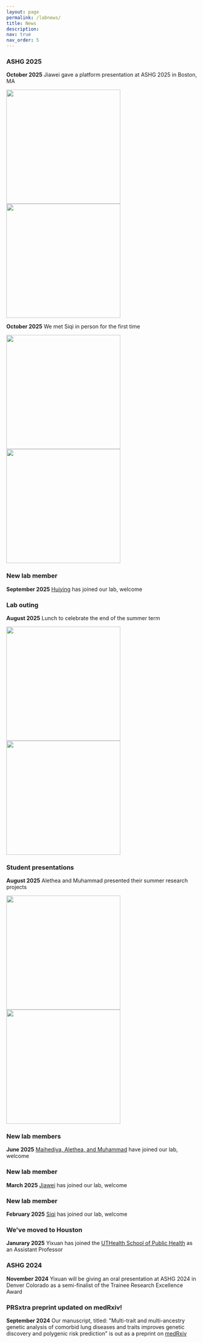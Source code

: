 ```yaml
---
layout: page
permalink: /labnews/
title: News
description: 
nav: true
nav_order: 5
---
```

### ASHG 2025
**October 2025** Jiawei gave a platform presentation at ASHG 2025 in Boston, MA

<img src="{{ '/assets/img/ASHG25_4.jpeg' | relative_url }}" width="300"> <img src="{{ '/assets/img/ASHG25_3.jpeg' | relative_url }}" width="300"> 

**October 2025** We met Siqi in person for the first time

<img src="{{ '/assets/img/ASHG25_1.jpeg' | relative_url }}" width="300"> <img src="{{ '/assets/img/ASHG25_2.jpeg' | relative_url }}" width="300"> 

### New lab member
**September 2025** [Huiying](https://www.heylab.org/team/) has joined our lab, welcome

### Lab outing
**August 2025** Lunch to celebrate the end of the summer term

<img src="{{ '/assets/img/lab092025.jpeg' | relative_url }}" width="300"> <img src="{{ '/assets/img/lab092025_2.jpeg' | relative_url }}" width="300"> 

### Student presentations
**August 2025** Alethea and Muhammad presented their summer research projects

<img src="{{ '/assets/img/alethea_pres_2.jpg' | relative_url }}" width="300"> <img src="{{ '/assets/img/mposter.jpeg' | relative_url }}" width="300">

### New lab members
**June 2025** [Maihediya, Alethea, and Muhammad](https://www.heylab.org/team/) have joined our lab, welcome

### New lab member
**March 2025** [Jiawei](https://www.heylab.org/team/) has joined our lab, welcome

### New lab member
**February 2025** [Siqi](https://www.heylab.org/team/) has joined our lab, welcome

### We've moved to Houston
**Janurary 2025** Yixuan has joined the [UTHealth School of Public Health](https://sph.uth.edu/campuses/houston) as an Assistant Professor

### ASHG 2024
**November 2024** Yixuan will be giving an oral presentation at ASHG 2024 in Denver Colorado as a semi-finalist of the Trainee Research Excellence Award

### PRSxtra preprint updated on medRxiv!
**September 2024** Our manuscript, titled: "Multi-trait and multi-ancestry genetic analysis of comorbid lung diseases and traits improves genetic discovery and polygenic risk prediction" is out as a preprint on [medRxiv](https://www.medrxiv.org/content/10.1101/2024.08.25.24312558v2)


